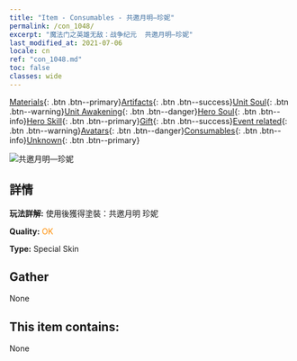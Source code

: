 ```yaml
---
title: "Item - Consumables - 共邀月明—珍妮"
permalink: /con_1048/
excerpt: "魔法门之英雄无敌：战争纪元  共邀月明—珍妮"
last_modified_at: 2021-07-06
locale: cn
ref: "con_1048.md"
toc: false
classes: wide
---
```

 [Materials](/ItemsCN/){: .btn .btn--primary}[Artifacts](/ItemsCN/Artifacts/){: .btn .btn--success}[Unit Soul](/ItemsCN/UnitSoul/){: .btn .btn--warning}[Unit Awakening](/ItemsCN/UnitAwakening/){: .btn .btn--danger}[Hero Soul](/ItemsCN/HeroSoul/){: .btn .btn--info}[Hero Skill](/ItemsCN/HeroSkill/){: .btn .btn--primary}[Gift](/ItemsCN/Gift/){: .btn .btn--success}[Event related](/ItemsCN/Events/){: .btn .btn--warning}[Avatars](/ItemsCN/Avatars/){: .btn .btn--danger}[Consumables](/ItemsCN/Consumables/){: .btn .btn--info}[Unknown](/ItemsCN/Unknown/){: .btn .btn--primary}

 ![共邀月明—珍妮](/images/h/h_Gem7.jpg)

## 詳情
 **玩法詳解:** 使用後獲得塗裝：共邀月明 珍妮

 **Quality:** <span style="color: #FF8C00">OK</span>

 **Type:** Special Skin

## Gather

  None

## This item contains:

  None

